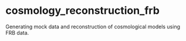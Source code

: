 # cosmology_reconstruction_frb
Generating mock data and reconstruction of cosmological models using FRB data.
